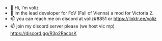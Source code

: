 - 👋 Hi, I’m voliz
- 👀 im the lead developer for FoV (Fall of Vienna) a mod for Victoria 2.
- 📫 you can reach me on discord at voliz#8851 or https://linktr.ee/voliz
- 📫 join my discord server please (we host vic mp) https://discord.gg/R3p2RacbsK
<!---voliz1 is a ✨ special ✨ repository because its `README.md` (this file) appears on your GitHub profile.
You can click the Preview link to take a look at your changes.
--->
